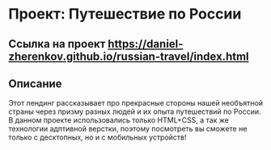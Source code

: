 # Проект: Путешествие по России

## Ссылка на проект https://daniel-zherenkov.github.io/russian-travel/index.html

## Описание

Этот лендинг рассказывает про прекрасные стороны нашей необъятной страны через призму разных людей и их опыта путешествий по России. В данном проекте использовались только HTML+CSS, а так же технологии адптивной верстки, поэтому посмотреть вы сможете не только с десктопных, но и с мобильных устройств! 
